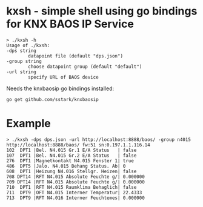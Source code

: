 
kxsh - simple shell using go bindings for KNX BAOS IP Service
=============================================================

    > ./kxsh -h
    Usage of ./kxsh:
    -dps string
            datapoint file (default "dps.json")
    -group string
            choose datapoint group (default "default")
    -url string
            specify URL of BAOS device

Needs the knxbaosip go bindings installed:

    go get github.com/sstark/knxbaosip

Example
=======

    > ./kxsh -dps dps.json -url http://localhost:8888/baos/ -group n4015
    http://localhost:8888/baos/ fw:51 sn:0.197.1.1.116.14
    102  DPT1 |Bel. N4.015 Gr.1 E/A Status   | false
    107  DPT1 |Bel. N4.015 Gr.2 E/A Status   | false
    276  DPT1 |Magnetkontakt N4.015 Fenster 1| true
    486  DPT5 |Jalo. N4.015 Behang Status. Ab| 0
    608  DPT1 |Heizung N4.016 Stellgr. Heizen| false
    708 DPT14 |RFT N4.015 Absolute Feuchte g/| 0.000000
    709 DPT14 |RFT N4.015 Absolute Feuchte g/| 0.000000
    710  DPT1 |RFT N4.015 Raumklima Behaglich| false
    711  DPT9 |OFT N4.015 Interner Temperatur| 22.4333
    713  DPT9 |RFT N4.016 Interner Feuchtemes| 0.000000
